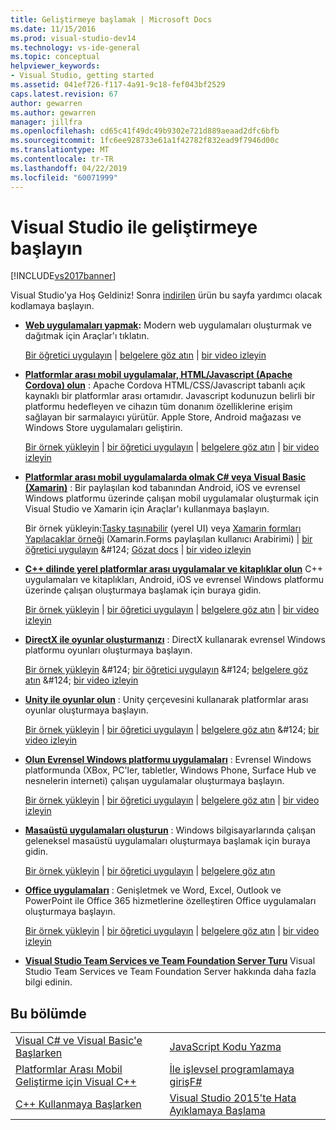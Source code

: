 ```yaml
---
title: Geliştirmeye başlamak | Microsoft Docs
ms.date: 11/15/2016
ms.prod: visual-studio-dev14
ms.technology: vs-ide-general
ms.topic: conceptual
helpviewer_keywords:
- Visual Studio, getting started
ms.assetid: 041ef726-f117-4a91-9c18-fef043bf2529
caps.latest.revision: 67
author: gewarren
ms.author: gewarren
manager: jillfra
ms.openlocfilehash: cd65c41f49dc49b9302e721d889aeaad2dfc6bfb
ms.sourcegitcommit: 1fc6ee928733e61a1f42782f832ead9f7946d00c
ms.translationtype: MT
ms.contentlocale: tr-TR
ms.lasthandoff: 04/22/2019
ms.locfileid: "60071999"
---
```

# <a name="get-started-developing-with-visual-studio"></a>Visual Studio ile geliştirmeye başlayın
[!INCLUDE[vs2017banner](../includes/vs2017banner.md)]

Visual Studio'ya Hoş Geldiniz! Sonra [indirilen](http://www.visualstudio.com/community) ürün bu sayfa yardımcı olacak kodlamaya başlayın.

- **[Web uygulamaları yapmak](https://www.visualstudio.com/features/modern-web-tooling-vs):** Modern web uygulamaları oluşturmak ve dağıtmak için Araçlar'ı tıklatın.

     [Bir öğretici uygulayın](https://docs.asp.net/en/latest/tutorials/your-first-aspnet-application.html) &#124; [belgelere göz atın](https://docs.asp.net/) &#124; [bir video izleyin](http://www.asp.net/vnext)

- **[Platformlar arası mobil uygulamalar, HTML/Javascript (Apache Cordova) olun](http://taco.visualstudio.com/docs/get-started-first-mobile-app/)**  :               Apache Cordova HTML/CSS/Javascript tabanlı açık kaynaklı bir platformlar arası ortamıdır.  Javascript kodunuzun belirli bir platformu hedefleyen ve cihazın tüm donanım özelliklerine erişim sağlayan bir sarmalayıcı yürütür. Apple Store, Android mağazası ve Windows Store uygulamaları geliştirin.

     [Bir örnek yükleyin](https://github.com/Microsoft/cordova-samples/tree/master/todo-angularjs) &#124; [bir öğretici uygulayın](http://taco.visualstudio.com/docs/get-started-first-mobile-app/) &#124; [belgelere göz atın](http://taco.visualstudio.com/docs/get-started-vs-tools-apache-cordova/) &#124; [bir video izleyin](https://channel9.msdn.com/Blogs/Seth-Juarez/Getting-Started-with-Apache-Cordova-in-Visual-Studio)

- **[Platformlar arası mobil uygulamalarda olmak C# veya Visual Basic (Xamarin)](../cross-platform/visual-studio-and-xamarin.md)**  : Bir paylaşılan kod tabanından Android, iOS ve evrensel Windows platformu üzerinde çalışan mobil uygulamalar oluşturmak için Visual Studio ve Xamarin için Araçlar'ı kullanmaya başlayın.

     Bir örnek yükleyin:[Tasky taşınabilir](http://developer.xamarin.com/samples/mobile/TaskyPortable/) (yerel UI) veya [Xamarin formları Yapılacaklar örneği](https://github.com/xamarin/xamarin-forms-samples/tree/master/Todo) (Xamarin.Forms paylaşılan kullanıcı Arabirimi) &#124; [bir öğretici uygulayın](https://msdn.microsoft.com/library/dn879698\(v=vs.140\).aspx) &#124; [Gözat docs](https://msdn.microsoft.com/library/mt299001.aspx) &#124; [bir video izleyin](https://channel9.msdn.com/Series/Cross-Platform-Development-with-Xamarin--Visual-Studio/01)

- **[C++ dilinde yerel platformlar arası uygulamalar ve kitaplıklar olun](https://www.visualstudio.com/explore/cplusplus-mdd-vs.aspx)**  C++ uygulamaları ve kitaplıkları, Android, iOS ve evrensel Windows platformu üzerinde çalışan oluşturmaya başlamak için buraya gidin.

     [Bir örnek yükleyin](https://code.msdn.microsoft.com/MoreTeaPots-Android-a9bd8549) &#124; [bir öğretici uygulayın](https://msdn.microsoft.com/library/dn707595.aspx) &#124; [belgelere göz atın](https://msdn.microsoft.com/library/dn707591.aspx) &#124; [bir video izleyin](https://channel9.msdn.com/Series/ConnectOn-Demand/239)

- **[DirectX ile oyunlar oluşturmanızı](https://msdn.microsoft.com/library/windows/desktop/ee663274\(v=vs.85\).aspx)**  : DirectX kullanarak evrensel Windows platformu oyunları oluşturmaya başlayın.

     [Bir örnek yükleyin](https://msdn.microsoft.com/library/windows/desktop/bb153300\(v=vs.85\).aspx) &#124; [bir öğretici uygulayın](https://msdn.microsoft.com/library/windows/desktop/bb153264\(v=vs.85\).aspx) &#124; [belgelere göz atın](https://msdn.microsoft.com/library/windows/desktop/ee663274\(v=vs.85\).aspx) &#124; [bir video izleyin](https://channel9.msdn.com/Series/Introduction-to-C-and-DirectX-Game-Development/01)

- **[Unity ile oyunlar olun](../cross-platform/visual-studio-tools-for-unity.md)**  : Unity çerçevesini kullanarak platformlar arası oyunlar oluşturmaya başlayın.

     [Bir örnek yükleyin](http://unity3d.com/learn/resources/downloads) &#124; [bir öğretici uygulayın](http://unity3d.com/learn/tutorials/projects/roll-ball-tutorial) &#124; [belgelere göz atın](https://msdn.microsoft.com/library/dn940019\(v=vs.140\).aspx) &#124; [bir video izleyin](https://www.youtube.com/playlist?list=PLReL099Y5nRfseAg0k1SJOlpqdcsDs8Em)

- **[Olun Evrensel Windows platformu uygulamaları](https://dev.windows.com/windows-apps)**  : Evrensel Windows platformunda (XBox, PC'ler, tabletler, Windows Phone, Surface Hub ve nesnelerin interneti) çalışan uygulamalar oluşturmaya başlayın.

     [Bir örnek yükleyin](https://github.com/Microsoft/Windows-universal-samples) &#124; [bir öğretici uygulayın](https://msdn.microsoft.com/library/windows/apps/dn765018.aspx) &#124; [belgelere göz atın](https://dev.windows.com) &#124; [bir video izleyin](https://channel9.msdn.com/Blogs/One-Dev-Minute/Getting-started-with-Windows-10)

- **[Masaüstü uygulamaları oluşturun](https://dev.windows.com/desktop)**  : Windows bilgisayarlarında çalışan geleneksel masaüstü uygulamaları oluşturmaya başlamak için buraya gidin.

     [Bir örnek yükleyin](https://github.com/microsoft/windows-classic-samples) &#124; [bir öğretici uygulayın](https://msdn.microsoft.com/library/dd492171.aspx) &#124; [belgelere göz atın](https://dev.windows.com/desktop)

- **[Office uygulamaları](https://msdn.microsoft.com/library/fp161347.aspx)**  : Genişletmek ve Word, Excel, Outlook ve PowerPoint ile Office 365 hizmetlerine özelleştiren Office uygulamaları oluşturmaya başlayın.

     [Bir örnek yükleyin](https://code.msdn.microsoft.com/office365/) &#124; [bir öğretici uygulayın](http://dev.office.com/getting-started/office365apis) &#124; [belgelere göz atın](https://msdn.microsoft.com/office/aa905340.aspx) &#124; [bir video izleyin](http://dev.office.com/videos)

- **[Visual Studio Team Services ve Team Foundation Server Turu](https://www.visualstudio.com/products/visual-studio-team-services-vs)**  Visual Studio Team Services ve Team Foundation Server hakkında daha fazla bilgi edinin.

## <a name="in-this-section"></a>Bu bölümde

|||
|-|-|
|[Visual C# ve Visual Basic'e Başlarken](../ide/getting-started-with-visual-csharp-and-visual-basic.md)|[JavaScript Kodu Yazma](http://msdn.microsoft.com/library/cte3c772\(v=vs.94\).aspx)|
|[Platformlar Arası Mobil Geliştirme için Visual C++](../cross-platform/visual-cpp-for-cross-platform-mobile-development.md)|[İle işlevsel programlamaya girişF#](http://msdn.microsoft.com/library/vstudio/dd233147.aspx)|
|[C++ Kullanmaya Başlarken](../ide/getting-started-with-cpp-in-visual-studio.md)|[Visual Studio 2015'te Hata Ayıklamaya Başlama](../ide/getting-started-with-debugging-in-visual-studio-2015.md)|
